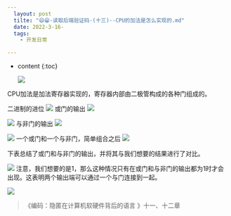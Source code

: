 ```yaml
---
  layout: post
  tilte: "😄😁-读取后端验证码-(十三)--CPU的加法是怎么实现的.md"
  date: 2022-3-16-
  tags: 
    - 开发日常

---
```



* content
{:toc}


  ![](https://upload-images.jianshu.io/upload_images/15312191-51098f8212fdca9d.png?imageMogr2/auto-orient/strip%7CimageView2/2/w/1240)


CPU加法是加法寄存器实现的，寄存器内部由二极管构成的各种门组成的。

二进制的进位
![](https://upload-images.jianshu.io/upload_images/15312191-c6d819db4ae95162.png?imageMogr2/auto-orient/strip%7CimageView2/2/w/1240)
或门的输出
![](https://upload-images.jianshu.io/upload_images/15312191-f4c287a1dd09205d.png?imageMogr2/auto-orient/strip%7CimageView2/2/w/1240)

![](https://upload-images.jianshu.io/upload_images/15312191-d72e2ca60e19a6a6.png?imageMogr2/auto-orient/strip%7CimageView2/2/w/1240)
与非门的输出
![](https://upload-images.jianshu.io/upload_images/15312191-92a0a1b54fde34d6.png?imageMogr2/auto-orient/strip%7CimageView2/2/w/1240)

![](https://upload-images.jianshu.io/upload_images/15312191-a498f55a2ee897e1.png?imageMogr2/auto-orient/strip%7CimageView2/2/w/1240)
一个或门和一个与非门，简单组合之后
  ![](https://upload-images.jianshu.io/upload_images/15312191-f09da0226fe8c6e1.png?imageMogr2/auto-orient/strip%7CimageView2/2/w/1240)

下表总结了或门和与非门的输出，并将其与我们想要的结果进行了对比。

![](https://upload-images.jianshu.io/upload_images/15312191-b7237b9d5fc22a62.png?imageMogr2/auto-orient/strip%7CimageView2/2/w/1240)
注意，我们想要的是1，那么这种情况只有在或门和与非门的输出都为1时才会出现。这表明两个输出端可以通过一个与门连接到一起。

![](https://upload-images.jianshu.io/upload_images/15312191-fc5cadbf01eb6917.png?imageMogr2/auto-orient/strip%7CimageView2/2/w/1240)
> 《编码：隐匿在计算机软硬件背后的语言 》十一、十二章
